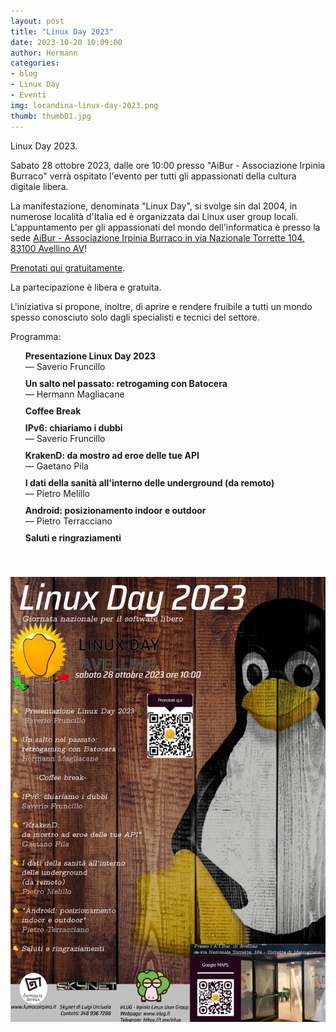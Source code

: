 ```yaml
---
layout: post
title: "Linux Day 2023"
date: 2023-10-20 10:09:00
author: Hermann
categories:
- blog
- Linux Day
- Eventi
img: locandina-linux-day-2023.png
thumb: thumb01.jpg
---
```


Linux Day 2023.

Sabato 28 ottobre 2023, dalle ore 10:00 presso "AiBur - Associazione Irpinia Burraco" verrà ospitato l'evento per tutti gli appassionati della cultura digitale libera.
<!--more-->
La manifestazione, denominata "Linux Day", si svolge sin dal 2004, in numerose località d'Italia ed è organizzata
dai Linux user group locali.
L'appuntamento per gli appassionati del mondo dell'informatica è presso la sede [AiBur - Associazione Irpinia Burraco in via Nazionale Torrette 104, 83100 Avellino AV](https://maps.app.goo.gl/5mWu8eK9i7KamhCJ8)!

[Prenotati qui gratuitamente](https://www.eventbrite.it/e/biglietti-linux-day-2023-avellino-740760032197?aff=oddtdtcreator).

La partecipazione è libera e gratuita.

L'iniziativa si propone, inoltre, di aprire e rendere fruibile a tutti un mondo spesso conosciuto solo dagli specialisti e tecnici del settore.

<style>
    .schedule {
        list-style: none;
    }

    .schedule li {
        margin-top: 10px;
    }
</style>

<p>Programma:</p>

<ul class="schedule">
    <li><strong>Presentazione Linux Day 2023</strong><br />— Saverio Fruncillo</li>
    <li>
        <strong>Un salto nel passato: retrogaming con Batocera</strong><br />— Hermann Magliacane
    </li>
    <li>
        <strong>Coffee Break</strong><br />
    </li>
    <li>
        <strong>IPv6: chiariamo i dubbi</strong><br />— Saverio Fruncillo
    </li>
    <li>
        <strong>KrakenD: da mostro ad eroe delle tue API</strong><br />— Gaetano Pila
    </li>
    <li>
        <strong>I dati della sanità all'interno delle underground (da remoto)</strong><br />— Pietro Melillo
    </li>
    <li>
        <strong>Android: posizionamento indoor e outdoor</strong><br />— Pietro Terracciano
    </li>
    <li>
        <strong>Saluti e ringraziamenti</strong>
    </li>
</ul>


<div style="display: flex; align-items: center; justify-content: center; padding: 20px 0;">
    <a href="/assets/img/events/locandina-linux-day-2023.png" target="_blank"><img src="/assets/img/events/locandina-linux-day-2023.png" class="img-responsive"  style="margin-top: 20px; margin-bottom: 20px;"/></a>
</div>
